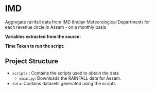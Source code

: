 # IMD
Aggregate rainfall data from IMD (Indian Meteorological Department) for each revenue circle in Assam - on a monthly basis

**Variables extracted from the source:** 

**Time Taken to run the script:**

## Project Structure

-   `scripts` : Contains the scripts used to obtain the data
    -   `main.py`: Downloads the RAINFALL data for Assam.
-   `data`: Contains datasets generated using the scripts
